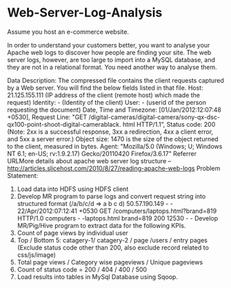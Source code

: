 # Web-Server-Log-Analysis


Assume you host an e-commerce website. 

In order to understand your customers better, you want
to analyse your Apache web logs to discover how people are finding your site. The web server
logs, however, are too large to import into a MySQL database, and they are not in a relational
format. You need another way to analyse them.


Data Description:
The compressed file contains the client requests captured by a Web server.
You will find the below fields listed in that file.
Host: 21.125.155.111 (IP address of the client (remote host) which made the request)
Identity: - (Identity of the client)
User: - (userid of the person requesting the document)
Date, Time and Timezone: [01/Jan/2012:12:07:48 +0530],
Request Line: "GET /digital-cameras/digital-camera/sony-qx-dsc-qx100-point-shoot-digital-camerablack.
html HTTP/1.1”,
Status code: 200 (Note: 2xx is a successful response, 3xx a redirection, 4xx a client error, and 5xx a
server error.)
Object size: 1470 is the size of the object returned to the client, measured in bytes.
Agent: "Mozilla/5.0 (Windows; U; Windows NT 6.1; en-US; rv:1.9.2.17) Gecko/20110420
Firefox/3.6.17"
Referrer URLMore
details about apache web server log structure –
http://articles.slicehost.com/2010/8/27/reading-apache-web-logs
Problem Statement:
1. Load data into HDFS using HDFS client
2. Develop MR program to parse logs and convert request string into structured format (/a/b/c/d =>
a b c d)
50.57.190.149 - - 22/Apr/2012:07:12:41 +0530 GET /computers/laptops.html?brand=819 HTTP/1.0
computers - -laptops.html brand=819 200 12530 - -
Develop MR/Pig/Hive program to extract data for the following KPIs.
3. Count of page views by individual user
4. Top / Bottom 5: catagery-1/ catagery-2 / page /users / entry pages (Exclude status code other
than 200, also exclude record related to css/js/image)
5. Total page views / Category wise pageviews / Unique pageviews
6. Count of status code = 200 / 404 / 400 / 500
7. Load results into tables in MySql Database using Sqoop.
